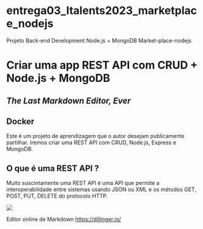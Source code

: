 # entrega03_Italents2023_marketplace_nodejs
Projeto Back-end Development Node.js + MongoDB Market-place-nodejs

# Criar uma app REST API com CRUD + Node.js + MongoDB

## _The Last Markdown Editor, Ever_




## Docker

Este é um projeto de aprendizagem que o autor desejam publicamente partilhar. Iremos criar uma REST API com CRUD, Node.js, Express e MongoDB.

## O que é uma REST API ?

Muito suscintamente uma REST API é uma API que permite a interoperabilidade entre sistemas usando JSON ou XML e os métodos GET, POST, PUT, DELETE do protocolo HTTP.

![](https://miro.medium.com/v2/resize:fit:720/format:webp/1*8fs1-c9FsGV_zQa2xaid7w.png)

Editor online de Markdown
https://dillinger.io/ 
